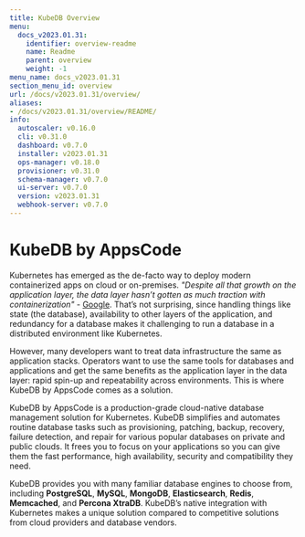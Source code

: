 ```yaml
---
title: KubeDB Overview
menu:
  docs_v2023.01.31:
    identifier: overview-readme
    name: Readme
    parent: overview
    weight: -1
menu_name: docs_v2023.01.31
section_menu_id: overview
url: /docs/v2023.01.31/overview/
aliases:
- /docs/v2023.01.31/overview/README/
info:
  autoscaler: v0.16.0
  cli: v0.31.0
  dashboard: v0.7.0
  installer: v2023.01.31
  ops-manager: v0.18.0
  provisioner: v0.31.0
  schema-manager: v0.7.0
  ui-server: v0.7.0
  version: v2023.01.31
  webhook-server: v0.7.0
---
```


# KubeDB by AppsCode

Kubernetes has emerged as the de-facto way to deploy modern containerized apps on cloud or on-premises. _"Despite all that growth on the application layer, the data layer hasn’t gotten as much traction with containerization"_ - [Google](https://cloud.google.com/blog/products/databases/to-run-or-not-to-run-a-database-on-kubernetes-what-to-consider). That’s not surprising, since handling things like state (the database), availability to other layers of the application, and redundancy for a database makes it challenging to run a database in a distributed environment like Kubernetes.

However, many developers want to treat data infrastructure the same as application stacks. Operators want to use the same tools for databases and applications and get the same benefits as the application layer in the data layer: rapid spin-up and repeatability across environments. This is where KubeDB by AppsCode comes as a solution.

KubeDB by AppsCode is a production-grade cloud-native database management solution for Kubernetes. KubeDB simplifies and automates routine database tasks such as provisioning, patching, backup, recovery, failure detection, and repair for various popular databases on private and public clouds. It frees you to focus on your applications so you can give them the fast performance, high availability, security and compatibility they need.

KubeDB provides you with many familiar database engines to choose from, including **PostgreSQL**, **MySQL**, **MongoDB**, **Elasticsearch**, **Redis**, **Memcached**, and **Percona XtraDB**. KubeDB’s native integration with Kubernetes makes a unique solution compared to competitive solutions from cloud providers and database vendors.
